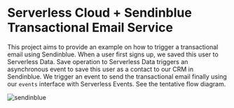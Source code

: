 # Serverless Cloud + Sendinblue Transactional Email Service

This project aims to provide an example on how to trigger a transactional email using Sendinblue. When a user first signs up, we saved this user to Serverless Data. Save operation to Serverless Data triggers an asynchronous event to save this user as a contact to our CRM in Sendinblue. We trigger an event to send the transactional email finally using our `events` interface with Serverless Events. See the tentative flow diagram. 

![sendinblue](https://user-images.githubusercontent.com/85096820/179057913-eda8eb2d-664a-4d47-8b8c-87f0f3407f0b.png)
